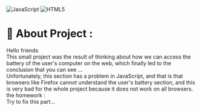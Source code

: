 
![JavaScript](https://img.shields.io/badge/javascript-%23323330.svg?style=flat&logo=javascript&logoColor=%23F7DF1E) ![HTML5](https://img.shields.io/badge/html5-%23E34F26.svg?style=flat&logo=html5&logoColor=white)

# 💫 About Project :
Hello friends<br>This small project was the result of thinking about how we can access the battery of the user's computer on the web, which finally led to the conclusion that you can see ...<br>Unfortunately, this section has a problem in JavaScript, and that is that browsers like Firefox cannot understand the user's battery section, and this is very bad for the whole project because it does not work on all browsers.<br>the homework :<br>Try to fix this part...
